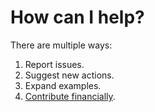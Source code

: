 # How can I help?

There are multiple ways:

1. Report issues.
2. Suggest new actions.
3. Expand examples.
4. [Contribute financially](https://patreon.com/samdark).
